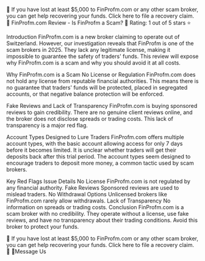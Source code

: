 🚨 If you have lost at least $5,000 to FinProfm.com or any other scam broker, you can get help recovering your funds. Click here to file a recovery claim. 🚨
FinProfm.com Review - Is FinProfm a Scam? 🚩
Rating: 1 out of 5 stars ⭐

Introduction
FinProfm.com is a new broker claiming to operate out of Switzerland. However, our investigation reveals that FinProfm is one of the scam brokers in 2025. They lack any legitimate license, making it impossible to guarantee the safety of traders' funds. This review will expose why FinProfm.com is a scam and why you should avoid it at all costs.

Why FinProfm.com is a Scam
No License or Regulation
FinProfm.com does not hold any license from reputable financial authorities. This means there is no guarantee that traders' funds will be protected, placed in segregated accounts, or that negative balance protection will be enforced.

Fake Reviews and Lack of Transparency
FinProfm.com is buying sponsored reviews to gain credibility. There are no genuine client reviews online, and the broker does not disclose spreads or trading costs. This lack of transparency is a major red flag.

Account Types Designed to Lure Traders
FinProfm.com offers multiple account types, with the basic account allowing access for only 7 days before it becomes limited. It is unclear whether traders will get their deposits back after this trial period. The account types seem designed to encourage traders to deposit more money, a common tactic used by scam brokers.

Key Red Flags
Issue	Details
No License	FinProfm.com is not regulated by any financial authority.
Fake Reviews	Sponsored reviews are used to mislead traders.
No Withdrawal Options	Unlicensed brokers like FinProfm.com rarely allow withdrawals.
Lack of Transparency	No information on spreads or trading costs.
Conclusion
FinProfm.com is a scam broker with no credibility. They operate without a license, use fake reviews, and have no transparency about their trading conditions. Avoid this broker to protect your funds.

🚨 If you have lost at least $5,000 to FinProfm.com or any other scam broker, you can get help recovering your funds. Click here to file a recovery claim. 🚨
💬Message Us
